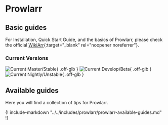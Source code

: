 # Prowlarr

## Basic guides

For Installation, Quick Start Guide, and the basics of Prowlarr, please check the official [WikiArr](https://wiki.servarr.com/en/prowlarr){:target="\_blank" rel="noopener noreferrer"}.

### Current Versions

![Current Master/Stable](https://img.shields.io/badge/dynamic/json?color=4051B5&style=for-the-badge&label=Master&query=%24%5B0%5D.version&url=https://prowlarr.servarr.com/v1/update/master/changes){ .off-glb } ![Current Develop/Beta](https://img.shields.io/badge/dynamic/json?color=4051B5&style=for-the-badge&label=Develop&query=%24%5B0%5D.version&url=https://prowlarr.servarr.com/v1/update/develop/changes){ .off-glb } ![Current Nightly/Unstable](https://img.shields.io/badge/dynamic/json?color=4051B5&style=for-the-badge&label=Nightly&query=%24%5B0%5D.version&url=https://prowlarr.servarr.com/v1/update/nightly/changes){ .off-glb }

## Available guides

Here you will find a collection of tips for Prowlarr.

{! include-markdown "../../includes/prowlarr/prowlarr-available-guides.md" !}
